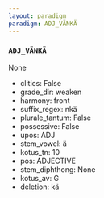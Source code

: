 ```yaml
---
layout: paradigm
paradigm: ADJ_VÄNKÄ
---
```

### ` ADJ_VÄNKÄ `

None
* clitics: False
* grade_dir: weaken
* harmony: front
* suffix_regex: nkä
* plurale_tantum: False
* possessive: False
* upos: ADJ
* stem_vowel: ä
* kotus_tn: 10
* pos: ADJECTIVE
* stem_diphthong: None
* kotus_av: G
* deletion: kä
